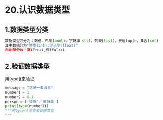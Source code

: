# 20.认识数据类型

## 1.数据类型分类

```python
数据类型可分为：数值，布尔(bool)，字符串(str)，列表(list)，元组tuple，集合(set)，字典(dic)
其中数值分为"整型(int),浮点型(float)“
布尔型分为：真(True),假(false)

```

## 2.验证数据类型

用type()来验证

```python
message = "这是一条消息"
number1 = 1
number2 = 0.1
person = ['怪兽','奥特曼']
print(type(number1))
"""用type()可查看数据类型
"""
```

